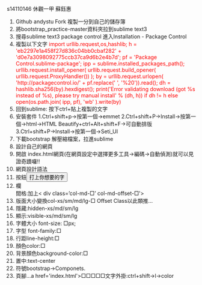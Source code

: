 s14110146 休觀一甲 蘇鈺惠
<OL>
<LI>Github andystu   Fork 複製一分到自己的儲存簿

<LI>將bootstrap_practice-master資料夾拉到sublime text3

<LI>搜尋sublime text3 package control  進入Installation - Package Control
<LI>複製以下文字
<font color="ff0000">
import urllib.request,os,hashlib; h = 'eb2297e1a458f27d836c04bb0cbaf282' + 'd0e7a3098092775ccb37ca9d6b2e4b7d'; pf = 'Package Control.sublime-package'; ipp = sublime.installed_packages_path(); urllib.request.install_opener( urllib.request.build_opener( urllib.request.ProxyHandler()) ); by = urllib.request.urlopen( 'http://packagecontrol.io/' + pf.replace(' ', '%20')).read(); dh = hashlib.sha256(by).hexdigest(); print('Error validating download (got %s instead of %s), please try manual install' % (dh, h)) if dh != h else open(os.path.join( ipp, pf), 'wb' ).write(by)
</font>	

<LI>回到sublime: 按下ctrl+貼上複製的文字
<LI>安裝套件 1.Ctrl+shift+p→按第一個→emmet
           2.Ctrl+shift+P→Install→按第一個→html→HTML Beautify+ctrl+Alt+shift+F→可自動排版
           3.Ctrl+shift+P→Install→按第一個→Seti_UI

<LI>下載bootstrap 解壓縮檔案，拉進sublime

<LI>設計自己的網頁

<LI>開啟 index.html網頁(在網頁設定中選擇更多工具&rarr;編碼&rarr;自動偵測)就可以見證奇蹟囉!!

<LI>網頁設計語法
<LI>按鈕<button type='button'>打上你想要的字</button>
<LI>欄<div class=’col-md-□’>
    間格:加上< div class=’col-md-□’ col-md-offset-□'>
<LI>版面大小變換col-xs/sm/md/lg-□ Offset Class以此類推…
<LI>隱藏:hidden-xs/md/sm/lg
<LI>顯示:visible-xs/md/sm/lg
<LI>字體大小 font-size: □px;
<LI>字型 font-family:□
<LI>行距line-height:□
<LI>顏色color:□
<LI>背景顏色background-color:□
<LI>置中:text-center
<LI>符號bootstrap→Componets.<i class='glyphicon____________'></i>
<LI>頁腳...a href='index.html'>□□□□□</a/li... 在ul後加上class='list-unstyled' 可去除點點
<LI>文字外掛:ctrl+shift→l→color
</OL>




